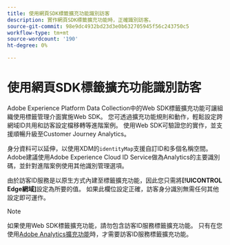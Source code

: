 ```yaml
---
title: 使用網頁SDK標籤擴充功能識別訪客
description: 實作網頁SDK標籤擴充功能時，正確識別訪客。
source-git-commit: 98e9dc4932bd23d3e0b632705945f56c243750c5
workflow-type: tm+mt
source-wordcount: '190'
ht-degree: 0%

---
```


# 使用網頁SDK標籤擴充功能識別訪客

Adobe Experience Platform Data Collection中的Web SDK標籤擴充功能可讓組織使用標籤管理介面實施Web SDK。 您可透過擴充功能規則和動作，輕鬆設定跨網域ID共用和訪客設定檔移轉等進階案例。 使用Web SDK可驗證您的實作，並支援順暢升級至Customer Journey Analytics。

身分資料可以延伸，以使用XDM的`identityMap`支援自訂ID和多個名稱空間。 Adobe建議使用Adobe Experience Cloud ID Service做為Analytics的主要識別碼，並針對進階案例使用其他識別管理選項。

由於訪客ID服務是以原生方式內建至標籤擴充功能，因此您只需將&#x200B;**[!UICONTROL Edge網域]**&#x200B;設定為所要的值。 如果此欄位設定正確，訪客身分識別無需任何其他設定即可運作。

>[!NOTE]
>
>如果使用Web SDK標籤擴充功能，請勿包含訪客ID服務標籤擴充功能。 只有在您使用[Adobe Analytics擴充功能](analytics-extension.md)時，才需要訪客ID服務標籤擴充功能。
